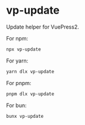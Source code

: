 # vp-update

Update helper for VuePress2.

For npm:

```bash
npx vp-update
```

For yarn:

```bash
yarn dlx vp-update
```

For pnpm:

```bash
pnpm dlx vp-update
```

For bun:

```bash
bunx vp-update
```
